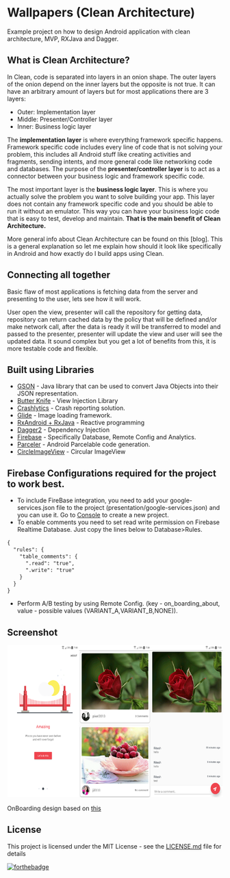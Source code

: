 # Wallpapers (Clean Architecture)
Example project on how to design Android application with clean architecture, MVP, RXJava and Dagger.

## What is Clean Architecture?

In Clean, code is separated into layers in an onion shape. The outer layers of the onion depend on the inner layers but the opposite is not true. It can have an arbitrary amount of layers but for most applications there are 3 layers:

- Outer: Implementation layer
- Middle:  Presenter/Controller layer
- Inner: Business logic layer

The **implementation layer** is where everything framework specific happens. Framework specific code includes every line of code that is not solving your problem, this includes all Android stuff like creating activities and fragments, sending intents, and more general code like networking code and databases. The purpose of the **presenter/controller layer** is to act as a connector between your business logic and framework specific code.

The most important layer is the **business logic layer**. This is where you actually solve the problem you want to solve building your app. This layer does not contain any framework specific code and you should be able to run it without an emulator. This way you can have your business logic code that is easy to test, develop and maintain. **That is the main benefit of Clean Architecture.**

More general info about Clean Architecture can be found on this [blog]. This is a general explanation so let me explain how should it look like specifically in Android and how exactly do I build apps using Clean.

## Connecting all together

Basic flaw of most applications is fetching data from the server and presenting to the user, lets see how it will work.

User open the view, presenter will call the repository for getting data, repository can return cached data by the policy that will be defined and/or make network call, after the data is ready it will be transferred to model and passed to the presenter, presenter will update the view and user will see the updated data.
It sound complex but you get a lot of benefits from this, it is more testable code and flexible.

## Built using Libraries

* [GSON](https://github.com/google/gson) - Java library that can be used to convert Java Objects into their JSON representation.
* [Butter Knife](https://github.com/JakeWharton/butterknife) - View Injection Library
* [Crashlytics](https://fabric.io/kits/android/crashlytics/summary) - Crash reporting solution.
* [Glide](https://github.com/bumptech/glide) - Image loading framework.
* [RxAndroid + RxJava](https://github.com/ReactiveX/RxAndroid) - Reactive programming
* [Dagger2](https://github.com/google/dagger) - Dependency Injection
* [Firebase](https://firebase.google.com/) - Specifically Database, Remote Config and Analytics.
* [Parceler](https://github.com/johncarl81/parceler) - Android Parcelable code generation.
* [CircleImageView](https://github.com/hdodenhof/CircleImageView) - Circular ImageView

## Firebase Configurations required for the project to work best.

* To include FireBase integration, you need to add your google-services.json file to the project (presentation/google-services.json) and you can use it. Go to [Console](https://console.firebase.google.com) to create a new project.
* To enable comments you need to set read write permission on Firebase Realtime Database. Just copy the lines below to Database>Rules.
```
{
  "rules": {
    "table_comments": {
      ".read": "true",
      ".write": "true"
    }
  }
}
```
* Perform A/B testing by using Remote Config. (key - on_boarding_about, value - possible values (VARIANT_A,VARIANT_B,NONE)).

## Screenshot

<img src="screenshots/screenshots.png?raw=true" width="600" height="356">

OnBoarding design based on [this](https://dribbble.com/shots/2571585-Daily-UI-023-Onboarding-Free-PSD)  

## License

This project is licensed under the MIT License - see the [LICENSE.md](LICENSE.md) file for details

[![forthebadge](http://forthebadge.com/badges/built-with-love.svg)](http://forthebadge.com)

